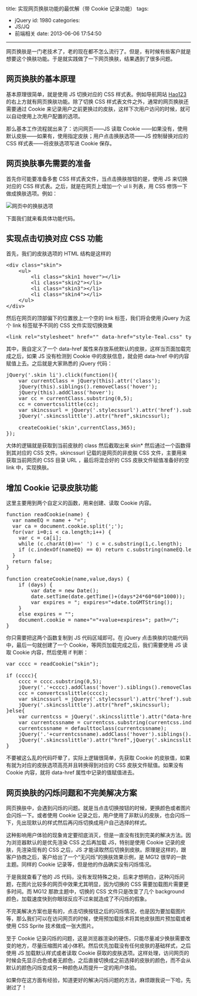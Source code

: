 title: 实现网页换肤功能的最优解（带 Cookie 记录功能）
tags:
  - jQuery
id: 1980
categories:
  - JS/JQ
  - 前端相关
date: 2013-06-06 17:54:50

---

网页换肤是一门老技术了，老的现在都不怎么流行了。但是，有时候有些客户就是想要这个换肤功能。于是就实践做了一下网页换肤，结果遇到了很多问题。

## 网页换肤的基本原理

基本原理很简单，就是使用 JS 切换对应的 CSS 样式表。例如导航网站 [Hao123](http://www.hao123.com/) 的右上方就有网页换肤功能。除了切换 CSS 样式表文件之外，通常的网页换肤还需要通过 Cookie 来记录用户之前更换过的皮肤，这样下次用户访问的时候，就可以自动使用上次用户配置的选项。

那么基本工作流程就出来了：访问网页——JS 读取 Cookie ——如果没有，使用默认皮肤——如果有，使用指定皮肤；用户点击换肤选项——JS 控制替换对应的 CSS 样式表——将皮肤选项写进 Cookie 保存。

## 网页换肤事先需要的准备

首先你可能要准备多套 CSS 样式表文件，当点击换肤按钮的是，使用 JS 来切换对应的 CSS 样式表。之后，就是在网页上增加一个 ul li 列表，用 CSS 修饰一下做成换肤选项。例如：

![网页中的换肤选项](https://qxzm-cdn.sapi.work/blog/2013/06/1980/skin0.png)

下面我们就来看具体功能代码。

## 实现点击切换对应 CSS 功能

首先，我们的皮肤选项的 HTML 结构是这样的

<pre>&lt;div class="skin"&gt;
    &lt;ul&gt;
        &lt;li class="skin1 hover"&gt;&lt;/li&gt;
        &lt;li class="skin2"&gt;&lt;/li&gt;
        &lt;li class="skin3"&gt;&lt;/li&gt;
        &lt;li class="skin4"&gt;&lt;/li&gt;
    &lt;/ul&gt;
&lt;/div&gt;</pre>

然后在网页的顶部偏下的位置放上一个空的 link 标签，我们将会使用 jQuery 为这个 link 标签赋予不同的 CSS 文件实现切换效果

<pre>&lt;link rel="stylesheet" href="" data-href="style-Teal.css" type="text/css" media="screen" class="skincsslittle" /&gt;</pre>

其中，我自定义了一个 data-href 属性来存放系统默认的皮肤，这样当页面加载完成之后，如果 JS 没有检测到 Cookie 中的皮肤信息，就会把 data-href 中的内容赋值上去。之后就是大家熟悉的 jQuery 代码：

<pre>jQuery('.skin li').click(function(){
    var currentClass = jQuery(this).attr('class');
    jQuery(this).siblings().removeClass('hover');
    jQuery(this).addClass('hover');
    var cc = currentClass.substring(0,5);
    cc = convertcsslittle(cc);
    var skincssurl = jQuery('.stylecssurl').attr('href').substring(0,jQuery('.stylecssurl').attr('href').indexOf('style')) + cc;
    jQuery('.skincsslittle').attr("href",skincssurl);

    createCookie('skin',currentClass,365);
});</pre>

大体的逻辑就是获取到当前皮肤的 class 然后截取出来 skin\* 然后通过一个函数得到其对应的 CSS 文件。skincssurl 记载的是网页的非皮肤 CSS 文件，主要用来获取当前网页的 CSS 目录 URL ，最后将混合好的 CSS 皮肤文件赋值准备好的空 link 中，实现换肤。

## 增加 Cookie 记录皮肤功能

这里主要用到两个自定义的函数，用来创建、读取 Cookie 内容。

<pre>function readCookie(name) {
  var nameEQ = name + "=";
  var ca = document.cookie.split(';');
  for(var i=0;i &lt; ca.length;i++) {
    var c = ca[i];
    while (c.charAt(0)==' ') c = c.substring(1,c.length);
    if (c.indexOf(nameEQ) == 0) return c.substring(nameEQ.length,c.length);
  }
  return false;
}

function createCookie(name,value,days) {
    if (days) {
        var date = new Date();
        date.setTime(date.getTime()+(days*24*60*60*1000));
        var expires = "; expires="+date.toGMTString();
    }
    else expires = "";
    document.cookie = name+"="+value+expires+"; path=/";
}</pre>

你只需要把这两个函数复制到 JS 代码区域即可。在 jQuery 点击换肤的功能代码中，最后一句就创建了一个 Cookie，等网页加载完成之后，我们需要使用 JS 读取 Cookie 内容，然后使用 if 判断：

<pre id="line1">var cccc = readCookie("skin");

if (cccc){
    cccc = cccc.substring(0,5);
    jQuery('.'+cccc).addClass('hover').siblings().removeClass('hover');
    ccc = convertcsslittle(cccc);
    var skincssurl = jQuery('.stylecssurl').attr('href').substring(0,jQuery('.stylecssurl').attr('href').indexOf('style')) + ccc;
    jQuery('.skincsslittle').attr("href",skincssurl);
}else{
    var currentcss = jQuery('.skincsslittle').attr("data-href");
    var currentcssname = currentcss.substring(currentcss.indexOf('style'),currentcss.length);
    currentcssname = defaulttoclass(currentcssname);
    jQuery('.'+currentcssname).addClass('hover').siblings().removeClass('hover');
    jQuery('.skincsslittle').attr("href",jQuery('.skincsslittle').attr("data-href"));
}</pre>

不要被这么乱的代码吓晕了，实际上逻辑很简单，先获取 Cookie 的皮肤值，如果有就为对应的皮肤选项高亮并且转换得到对应的 CSS 皮肤文件赋值。如果没有 Cookie 内容，就将 data-href 属性中记录的值赋值进去。

## 网页换肤的闪烁问题和不完美解决方案

网页换肤中，会遇到闪烁的问题。就是当点击切换按钮的时候，更换颜色或者图片会闪烁一下。或者使用 Cookie 记录之后，用户使用了非默认的皮肤，也会闪烁一下，先出现默认的样式然后再闪烁切换成用户自己选择的样式。

这种影响用户体验的现象肯定要彻底消灭，但是一直没有找到完美的解决方法。因为浏览器默认的是优先渲染 CSS 之后再加载 JS，特别是使用 Cookie 记录的皮肤，先渲染现有的 CSS 之后，JS 才能读取然后切换到皮肤。原理是这样的，跟客户协商之后，客户给出了一个“无闪烁”的换肤效果示例，是 MG12 很早的一款主题。同样的 Cookie 记录等，但是他的作品确实没有闪烁情况。

于是我就查看了他的 JS 代码，没有发现特殊之处，后来才想明白，这种闪烁问题，在图片比较多的网页中效果尤其明显，因为切换的 CSS 需要加载图片需要更多时间。而 MG12 那款主题中，切换的 CSS 文件只是改变了几个 background 颜色，加载速度快到你眼球反应不过来就造成了不闪烁的假象。

不完美解决方案也是有的，点击切换按钮之后的闪烁情况，也是因为要加载图片等，那么我们可以在访问网页的时候，使用预加载技术将其他皮肤图片预加载或者使用 CSS Sprite 技术做成一张大图片。

至于 Cookie 记录闪烁的问题，这是浏览器渲染的硬伤，只能尽量减少换肤需要改变的地方，尽量压缩图片减小体积。然后优先加载没有任何皮肤的基础样式，之后使用 JS 加载默认样式或者读取 Cookie 获取的皮肤选项。这样处理，访问网页的时候会先显示白色或者无颜色，之后直接切换成之前选择的皮肤的颜色，而不会从默认的颜色闪烁变成另一种颜色从而提升一定的用户体验。

如果你在这方面有经验，知道更好的解决闪烁问题的方法，麻烦跟我说一下哈，先谢过了！
